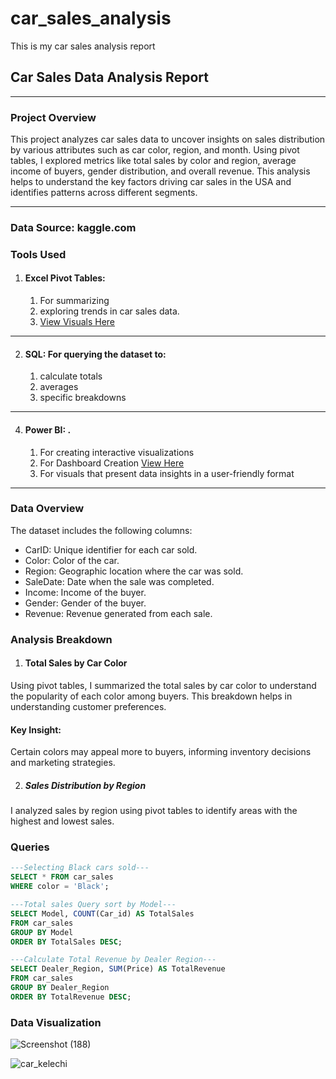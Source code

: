 # car_sales_analysis
This is my car sales analysis report

## Car Sales Data Analysis Report
---
### Project Overview

This project analyzes car sales data to uncover insights on sales distribution by various attributes such as car color, region, and month. Using pivot tables, I explored metrics like total sales by color and region, average income of buyers, gender distribution, and overall revenue. This analysis helps to understand the key factors driving car sales in the USA and identifies patterns across different segments.

---

### Data Source: kaggle.com 

### Tools Used
1.	#### Excel Pivot Tables:  
     1. For summarizing
     2. exploring trends in car sales data.
     3. [View Visuals Here](https://ibb.co/HN9GT9X)
---      
2.	#### SQL: For querying the dataset to:
      1. calculate totals
      2. averages
      3. specific breakdowns
  ---       
4.	#### Power BI: .
       1. For creating interactive visualizations
       2. For Dashboard Creation [View Here](https://ibb.co/LgpcFV8)
       3. For visuals that present data insights in a user-friendly format
  ----
  
### Data Overview
The dataset includes the following columns:

-	CarID: Unique identifier for each car sold.
-	Color: Color of the car.
-	Region: Geographic location where the car was sold.
-	SaleDate: Date when the sale was completed.
-	Income: Income of the buyer.
-	Gender: Gender of the buyer.
-	Revenue: Revenue generated from each sale.

### Analysis Breakdown

1. #### Total Sales by Car Color
Using pivot tables, I summarized the total sales by car color to understand the popularity of each color among buyers. This breakdown helps in understanding customer preferences.

#### Key Insight:
Certain colors may appeal more to buyers, informing inventory decisions and marketing strategies.

2. ##### Sales Distribution by Region
I analyzed sales by region using pivot tables to identify areas with the highest and lowest sales.

### Queries
```sql
---Selecting Black cars sold---
SELECT * FROM car_sales
WHERE color = 'Black';
```

```sql
---Total sales Query sort by Model---
SELECT Model, COUNT(Car_id) AS TotalSales
FROM car_sales
GROUP BY Model
ORDER BY TotalSales DESC;
```

```sql
---Calculate Total Revenue by Dealer Region---
SELECT Dealer_Region, SUM(Price) AS TotalRevenue
FROM car_sales
GROUP BY Dealer_Region
ORDER BY TotalRevenue DESC;
```

### Data Visualization

![Screenshot (188)](https://github.com/user-attachments/assets/cc96052d-ab88-4646-9c0a-7697f0a6c1d5)

![car_kelechi](https://github.com/user-attachments/assets/e4c0c9c2-a9a5-4c72-a0af-7b81b3263ff3)



